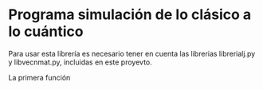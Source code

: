# Programa simulación de lo clásico a lo cuántico

Para usar esta librería es necesario tener en cuenta las librerias librerialj.py y libvecnmat.py, incluidas en este proyevto.

La primera función 
